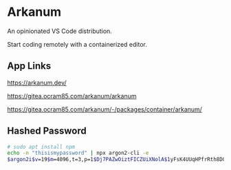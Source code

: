 # Arkanum

An opinionated VS Code distribution.

Start coding remotely with a containerized editor.

## App Links

<https://arkanum.dev/>

<https://gitea.ocram85.com/arkanum/arkanum>

<https://gitea.ocram85.com/arkanum/-/packages/container/arkanum/>

## Hashed Password

```bash
# sudo apt install npm
echo -n "thisismypassword" | npx argon2-cli -e
$argon2i$v=19$m=4096,t=3,p=1$Dj7PAZwOiztFICZUiXNolA$1yFsK4UUqHPfrRth8DQpIp1Rs/ixA6SHvk9AOOGjX38
```
